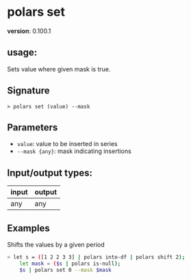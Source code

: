 # polars set

**version**: 0.100.1

## **usage**:

Sets value where given mask is true.

## Signature

`> polars set (value) --mask`

## Parameters

- `value`: value to be inserted in series
- `--mask {any}`: mask indicating insertions

## Input/output types:

| input | output |
| ----- | ------ |
| any   | any    |

## Examples

Shifts the values by a given period

```bash
> let s = ([1 2 2 3 3] | polars into-df | polars shift 2);
    let mask = ($s | polars is-null);
    $s | polars set 0 --mask $mask
```
